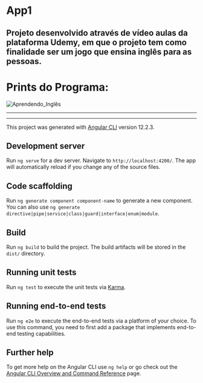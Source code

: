 # App1
## Projeto desenvolvido através de vídeo aulas da plataforma Udemy, em que o projeto tem como finalidade ser um jogo que ensina inglês para as pessoas.

# Prints do Programa:
![Aprendendo_Inglês](https://user-images.githubusercontent.com/90625307/139698239-dfa16ded-be27-4c84-8f0f-34b8770db590.png)
<hr>

<hr>


This project was generated with [Angular CLI](https://github.com/angular/angular-cli) version 12.2.3.

## Development server

Run `ng serve` for a dev server. Navigate to `http://localhost:4200/`. The app will automatically reload if you change any of the source files.

## Code scaffolding

Run `ng generate component component-name` to generate a new component. You can also use `ng generate directive|pipe|service|class|guard|interface|enum|module`.

## Build

Run `ng build` to build the project. The build artifacts will be stored in the `dist/` directory.

## Running unit tests

Run `ng test` to execute the unit tests via [Karma](https://karma-runner.github.io).

## Running end-to-end tests

Run `ng e2e` to execute the end-to-end tests via a platform of your choice. To use this command, you need to first add a package that implements end-to-end testing capabilities.

## Further help

To get more help on the Angular CLI use `ng help` or go check out the [Angular CLI Overview and Command Reference](https://angular.io/cli) page.
